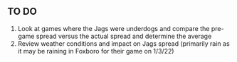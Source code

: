 ## TO DO

1. Look at games where the Jags were underdogs and compare the pre-game spread versus the actual spread and determine the average
2. Review weather conditions and impact on Jags spread (primarily rain as it may be raining in Foxboro for their game on 1/3/22)
